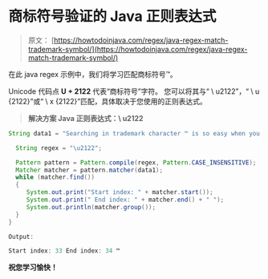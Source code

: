 # 商标符号验证的 Java 正则表达式

> 原文： [https://howtodoinjava.com/regex/java-regex-match-trademark-symbol/](https://howtodoinjava.com/regex/java-regex-match-trademark-symbol/)

在此 java regex 示例中，我们将学习匹配商标符号™。

Unicode 代码点 **U + 2122** 代表“商标符号”字符。 您可以将其与“ \ u2122”，“ \ u {2122}”或“ \ x {2122}”匹配，具体取决于您使用的正则表达式。

> **解决方案 Java 正则表达式：\ u2122**

```java
String data1 = "Searching in trademark character ™ is so easy when you know it.";

  String regex = "\u2122";

  Pattern pattern = Pattern.compile(regex, Pattern.CASE_INSENSITIVE);
  Matcher matcher = pattern.matcher(data1);
  while (matcher.find())
  {
     System.out.print("Start index: " + matcher.start());
     System.out.print(" End index: " + matcher.end() + " ");
     System.out.println(matcher.group());
  }
}

Output:

Start index: 33 End index: 34 ™

```

**祝您学习愉快！**